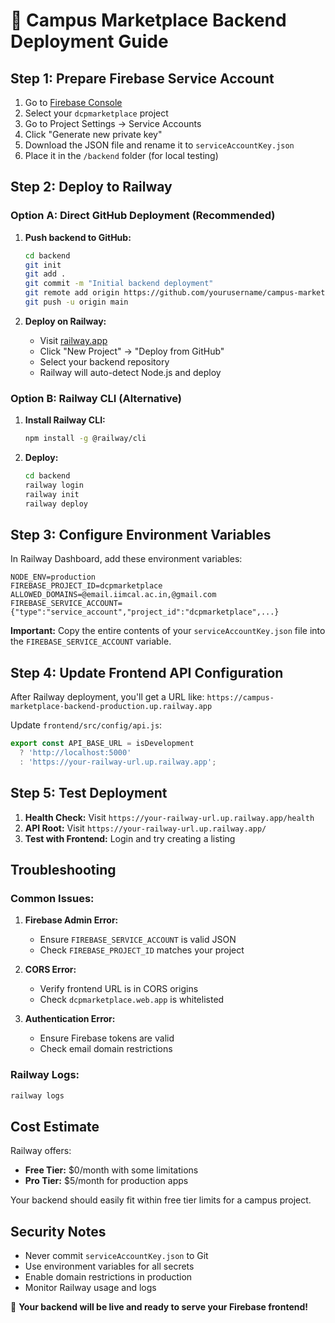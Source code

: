 # 🚀 Campus Marketplace Backend Deployment Guide

## Step 1: Prepare Firebase Service Account

1. Go to [Firebase Console](https://console.firebase.google.com/)
2. Select your `dcpmarketplace` project
3. Go to Project Settings → Service Accounts
4. Click "Generate new private key"
5. Download the JSON file and rename it to `serviceAccountKey.json`
6. Place it in the `/backend` folder (for local testing)

## Step 2: Deploy to Railway

### Option A: Direct GitHub Deployment (Recommended)

1. **Push backend to GitHub:**
   ```bash
   cd backend
   git init
   git add .
   git commit -m "Initial backend deployment"
   git remote add origin https://github.com/yourusername/campus-marketplace-backend.git
   git push -u origin main
   ```

2. **Deploy on Railway:**
   - Visit [railway.app](https://railway.app)
   - Click "New Project" → "Deploy from GitHub"
   - Select your backend repository
   - Railway will auto-detect Node.js and deploy

### Option B: Railway CLI (Alternative)

1. **Install Railway CLI:**
   ```bash
   npm install -g @railway/cli
   ```

2. **Deploy:**
   ```bash
   cd backend
   railway login
   railway init
   railway deploy
   ```

## Step 3: Configure Environment Variables

In Railway Dashboard, add these environment variables:

```env
NODE_ENV=production
FIREBASE_PROJECT_ID=dcpmarketplace
ALLOWED_DOMAINS=@email.iimcal.ac.in,@gmail.com
FIREBASE_SERVICE_ACCOUNT={"type":"service_account","project_id":"dcpmarketplace",...}
```

**Important:** Copy the entire contents of your `serviceAccountKey.json` file into the `FIREBASE_SERVICE_ACCOUNT` variable.

## Step 4: Update Frontend API Configuration

After Railway deployment, you'll get a URL like: `https://campus-marketplace-backend-production.up.railway.app`

Update `frontend/src/config/api.js`:

```javascript
export const API_BASE_URL = isDevelopment 
  ? 'http://localhost:5000' 
  : 'https://your-railway-url.up.railway.app';
```

## Step 5: Test Deployment

1. **Health Check:** Visit `https://your-railway-url.up.railway.app/health`
2. **API Root:** Visit `https://your-railway-url.up.railway.app/`
3. **Test with Frontend:** Login and try creating a listing

## Troubleshooting

### Common Issues:

1. **Firebase Admin Error:**
   - Ensure `FIREBASE_SERVICE_ACCOUNT` is valid JSON
   - Check `FIREBASE_PROJECT_ID` matches your project

2. **CORS Error:**
   - Verify frontend URL is in CORS origins
   - Check `dcpmarketplace.web.app` is whitelisted

3. **Authentication Error:**
   - Ensure Firebase tokens are valid
   - Check email domain restrictions

### Railway Logs:
```bash
railway logs
```

## Cost Estimate

Railway offers:
- **Free Tier:** $0/month with some limitations
- **Pro Tier:** $5/month for production apps

Your backend should easily fit within free tier limits for a campus project.

## Security Notes

- Never commit `serviceAccountKey.json` to Git
- Use environment variables for all secrets
- Enable domain restrictions in production
- Monitor Railway usage and logs

🎉 **Your backend will be live and ready to serve your Firebase frontend!**
